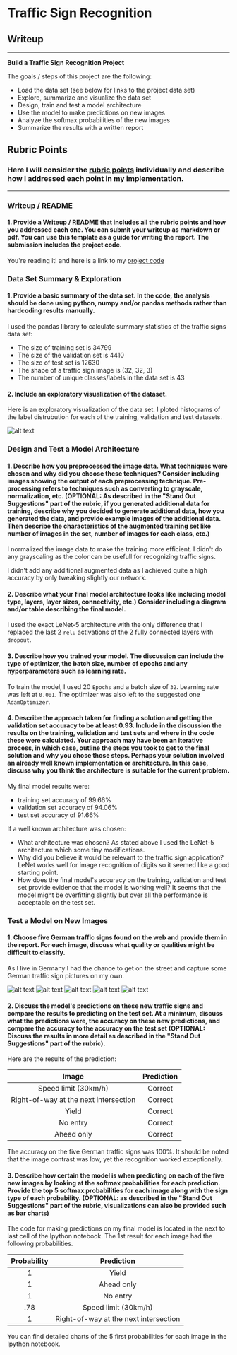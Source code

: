 # **Traffic Sign Recognition** 

## Writeup

---

**Build a Traffic Sign Recognition Project**

The goals / steps of this project are the following:
* Load the data set (see below for links to the project data set)
* Explore, summarize and visualize the data set
* Design, train and test a model architecture
* Use the model to make predictions on new images
* Analyze the softmax probabilities of the new images
* Summarize the results with a written report


[//]: # (Image References)

[image1]: ./examples/visualization.png "Visualization"
[image4]: ./extra_traffic_signs/1.jpg "Traffic Sign 1"
[image5]: ./extra_traffic_signs/11.jpg "Traffic Sign 2"
[image6]: ./extra_traffic_signs/17.jpg "Traffic Sign 3"
[image7]: ./extra_traffic_signs/35.jpg "Traffic Sign 4"
[image8]: ./extra_traffic_signs/13.jpg "Traffic Sign 5"

## Rubric Points
### Here I will consider the [rubric points](https://review.udacity.com/#!/rubrics/481/view) individually and describe how I addressed each point in my implementation.  

---
### Writeup / README

#### 1. Provide a Writeup / README that includes all the rubric points and how you addressed each one. You can submit your writeup as markdown or pdf. You can use this template as a guide for writing the report. The submission includes the project code.

You're reading it! and here is a link to my [project code](https://github.com/udacity/CarND-Traffic-Sign-Classifier-Project/blob/master/Traffic_Sign_Classifier.ipynb)

### Data Set Summary & Exploration

#### 1. Provide a basic summary of the data set. In the code, the analysis should be done using python, numpy and/or pandas methods rather than hardcoding results manually.

I used the pandas library to calculate summary statistics of the traffic
signs data set:

* The size of training set is 34799
* The size of the validation set is 4410
* The size of test set is 12630
* The shape of a traffic sign image is (32, 32, 3)
* The number of unique classes/labels in the data set is 43

#### 2. Include an exploratory visualization of the dataset.

Here is an exploratory visualization of the data set. I ploted histograms of the label distrubution for each of the training, validation and test datasets.

![alt text][image1]

### Design and Test a Model Architecture

#### 1. Describe how you preprocessed the image data. What techniques were chosen and why did you choose these techniques? Consider including images showing the output of each preprocessing technique. Pre-processing refers to techniques such as converting to grayscale, normalization, etc. (OPTIONAL: As described in the "Stand Out Suggestions" part of the rubric, if you generated additional data for training, describe why you decided to generate additional data, how you generated the data, and provide example images of the additional data. Then describe the characteristics of the augmented training set like number of images in the set, number of images for each class, etc.)

I normalized the image data to make the training more efficient. I didn't do any grayscaling as the color can be usefull for recognizing traffic signs.

I didn't add any additional augmented data as I achieved quite a high accuracy by only tweaking slightly our network.

#### 2. Describe what your final model architecture looks like including model type, layers, layer sizes, connectivity, etc.) Consider including a diagram and/or table describing the final model.

I used the exact LeNet-5 architecture with the only difference that I replaced the last 2 `relu` activations of the 2 fully connected layers with `dropout`.

#### 3. Describe how you trained your model. The discussion can include the type of optimizer, the batch size, number of epochs and any hyperparameters such as learning rate.

To train the model, I used 20 `Epochs` and a batch size of `32`. Learning rate was left at `0.001`. The optimizer was also left to the suggested one `AdamOptimizer`.

#### 4. Describe the approach taken for finding a solution and getting the validation set accuracy to be at least 0.93. Include in the discussion the results on the training, validation and test sets and where in the code these were calculated. Your approach may have been an iterative process, in which case, outline the steps you took to get to the final solution and why you chose those steps. Perhaps your solution involved an already well known implementation or architecture. In this case, discuss why you think the architecture is suitable for the current problem.

My final model results were:
* training set accuracy of 99.66%
* validation set accuracy of 94.06%
* test set accuracy of 91.66%

If a well known architecture was chosen:
* What architecture was chosen? As stated above I used the LeNet-5 architecture which some tiny modifications.
* Why did you believe it would be relevant to the traffic sign application? LeNet works well for image recognition of digits so it seemed like a good starting point.
* How does the final model's accuracy on the training, validation and test set provide evidence that the model is working well? It seems that the model might be overfitting slightly but over all the performance is acceptable on the test set. 
 

### Test a Model on New Images

#### 1. Choose five German traffic signs found on the web and provide them in the report. For each image, discuss what quality or qualities might be difficult to classify.

As I live in Germany I had the chance to get on the street and capture some German traffic sign pictures on my own.

![alt text][image4] ![alt text][image5] ![alt text][image6] 
![alt text][image7] ![alt text][image8]


#### 2. Discuss the model's predictions on these new traffic signs and compare the results to predicting on the test set. At a minimum, discuss what the predictions were, the accuracy on these new predictions, and compare the accuracy to the accuracy on the test set (OPTIONAL: Discuss the results in more detail as described in the "Stand Out Suggestions" part of the rubric).

Here are the results of the prediction:

| Image			                        |     Prediction	        		| 
|:-------------------------------------:|:---------------------------------:| 
| Speed limit (30km/h)                  | Correct					        |
| Right-of-way at the next intersection | Correct				    	    |
| Yield					                | Correct						    |
| No entry	      		                | Correct					 		|
| Ahead only		                    | Correct							|

The accuracy on the five German traffic signs was 100%. It should be noted that the image contrast was low, yet the recognition worked exceptionally.

#### 3. Describe how certain the model is when predicting on each of the five new images by looking at the softmax probabilities for each prediction. Provide the top 5 softmax probabilities for each image along with the sign type of each probability. (OPTIONAL: as described in the "Stand Out Suggestions" part of the rubric, visualizations can also be provided such as bar charts)

The code for making predictions on my final model is located in the next to last cell of the Ipython notebook. The 1st result for each image had the following probabilities.

| Probability         	|     Prediction	        					| 
|:---------------------:|:---------------------------------------------:| 
| 1         			| Yield  					    				| 
| 1     				| Ahead only 									|
| 1 					| No entry										|
| .78	      			| Speed limit (30km/h)					 		|
| 1 				    | Right-of-way at the next intersection    		|

You can find detailed charts of the 5 first probabilities for each image in the Ipython notebook.
